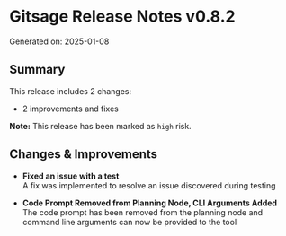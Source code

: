 # Gitsage Release Notes v0.8.2
Generated on: 2025-01-08

## Summary

This release includes 2 changes:
- 2 improvements and fixes

**Note:** This release has been marked as `high` risk.

## Changes & Improvements

- **Fixed an issue with a test**  
  A fix was implemented to resolve an issue discovered during testing

- **Code Prompt Removed from Planning Node, CLI Arguments Added**  
  The code prompt has been removed from the planning node and command line arguments can now be provided to the tool
